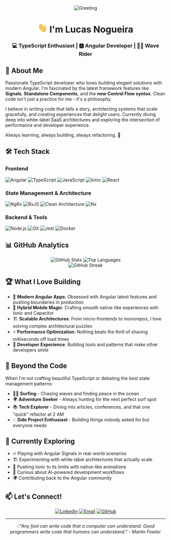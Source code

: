 <div align="center">
  <img src="https://readme-typing-svg.demolab.com?font=Fira+Code&size=30&duration=3000&pause=1000&color=58A6FF&center=true&vCenter=true&width=600&lines=Hello+World!;Welcome+to+my+profile!;Happy+coding!;Let's+build+something+amazing!" alt="Greeting" />
</div>

<h1 align="center">
  <img src="https://raw.githubusercontent.com/ABSphreak/ABSphreak/master/gifs/Hi.gif" width="30px" height="30px">
  I'm Lucas Nogueira
</h1>

<h3 align="center">💻 TypeScript Enthusiast | 🅰️ Angular Developer | 🏄‍♂️ Wave Rider</h3>

## 💫 About Me

Passionate TypeScript developer who loves building elegant solutions with modern Angular. I'm fascinated by the latest framework features like **Signals**, **Standalone Components**, and the **new Control Flow syntax**. Clean code isn't just a practice for me - it's a philosophy.

I believe in writing code that tells a story, architecting systems that scale gracefully, and creating experiences that delight users. Currently diving deep into white-label SaaS architectures and exploring the intersection of performance and developer experience.

Always learning, always building, always refactoring. 🚀

## 🛠️ Tech Stack

### Frontend

![Angular](https://img.shields.io/badge/Angular-DD0031?style=for-the-badge&logo=angular&logoColor=white)
![TypeScript](https://img.shields.io/badge/TypeScript-3178C6?style=for-the-badge&logo=typescript&logoColor=white)
![JavaScript](https://img.shields.io/badge/JavaScript-F7DF1E?style=for-the-badge&logo=javascript&logoColor=black)
![Ionic](https://img.shields.io/badge/Ionic-3880FF?style=for-the-badge&logo=ionic&logoColor=white)
![React](https://img.shields.io/badge/React-20232A?style=for-the-badge&logo=react&logoColor=61DAFB)

### State Management & Architecture

![NgRx](https://img.shields.io/badge/NgRx-BA52DE?style=for-the-badge&logo=redux&logoColor=white)
![RxJS](https://img.shields.io/badge/RxJS-B7178C?style=for-the-badge&logo=reactivex&logoColor=white)
![Clean Architecture](https://img.shields.io/badge/Clean_Architecture-4285F4?style=for-the-badge)
![Nx](https://img.shields.io/badge/Nx-143055?style=for-the-badge&logo=nx&logoColor=white)

### Backend & Tools

![Node.js](https://img.shields.io/badge/Node.js-339933?style=for-the-badge&logo=node.js&logoColor=white)
![Git](https://img.shields.io/badge/Git-F05032?style=for-the-badge&logo=git&logoColor=white)
![Jest](https://img.shields.io/badge/Jest-C21325?style=for-the-badge&logo=jest&logoColor=white)
![Docker](https://img.shields.io/badge/Docker-2496ED?style=for-the-badge&logo=docker&logoColor=white)

## 📊 GitHub Analytics

<div align="center">
  <img src="https://github-readme-stats.vercel.app/api?username=lsnogueira&show_icons=true&theme=tokyonight&include_all_commits=true&count_private=true&hide_border=true" height="180" alt="GitHub Stats" />
  <img src="https://github-readme-stats.vercel.app/api/top-langs/?username=lsnogueira&layout=compact&theme=tokyonight&hide_border=true&langs_count=8" height="180" alt="Top Languages" />
</div>

<div align="center">
  <img src="https://github-readme-streak-stats.herokuapp.com/?user=lsnogueira&theme=tokyonight&hide_border=true" alt="GitHub Streak" />
</div>

## 🏆 What I Love Building

- 🚀 **Modern Angular Apps**: Obsessed with Angular latest features and pushing boundaries in production
- 📱 **Hybrid Mobile Magic**: Crafting smooth native-like experiences with Ionic and Capacitor
- 🏗️ **Scalable Architectures**: From micro-frontends to monorepos, I love solving complex architectural puzzles
- ⚡ **Performance Optimization**: Nothing beats the thrill of shaving milliseconds off load times
- 🎨 **Developer Experience**: Building tools and patterns that make other developers smile

## 🌊 Beyond the Code

When I'm not crafting beautiful TypeScript or debating the best state management patterns:

- 🏄‍♂️ **Surfing** - Chasing waves and finding peace in the ocean
- 🌍 **Adventure Seeker** - Always hunting for the next perfect surf spot
- 📚 **Tech Explorer** - Diving into articles, conferences, and that one "quick" refactor at 2 AM
- 💡 **Side Project Enthusiast** - Building things nobody asked for but everyone needs

## 🚀 Currently Exploring

- 🔥 Playing with Angular Signals in real-world scenarios
- 🏗️ Experimenting with white-label architectures that actually scale
- 📱 Pushing Ionic to its limits with native-like animations
- 🤖 Curious about AI-powered development workflows
- 🌍 Contributing back to the Angular community

## 📫 Let's Connect!

<div align="center">
  
[![LinkedIn](https://img.shields.io/badge/LinkedIn-0077B5?style=for-the-badge&logo=linkedin&logoColor=white)](https://linkedin.com/in/lucas-snogueira)
[![Email](https://img.shields.io/badge/Email-D14836?style=for-the-badge&logo=gmail&logoColor=white)](mailto:lucas_snogueira@hotmail.com)
[![GitHub](https://img.shields.io/badge/GitHub-100000?style=for-the-badge&logo=github&logoColor=white)](https://github.com/lsnogueira)

</div>

---

<div align="center">
  <i>💡"Any fool can write code that a computer can understand. Good programmers write code that humans can understand." - Martin Fowler</i>
</div>
